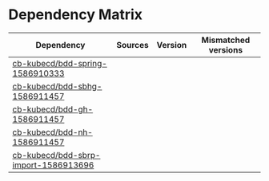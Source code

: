 # Dependency Matrix

Dependency | Sources | Version | Mismatched versions
---------- | ------- | ------- | -------------------
[cb-kubecd/bdd-spring-1586910333](https://github.com/cb-kubecd/bdd-spring-1586910333.git) |  | []() | 
[cb-kubecd/bdd-sbhg-1586911457](https://github.com/cb-kubecd/bdd-sbhg-1586911457.git) |  | []() | 
[cb-kubecd/bdd-gh-1586911457](https://github.com/cb-kubecd/bdd-gh-1586911457.git) |  | []() | 
[cb-kubecd/bdd-nh-1586911457](https://github.com/cb-kubecd/bdd-nh-1586911457.git) |  | []() | 
[cb-kubecd/bdd-sbrp-import-1586913696](https://github.com/cb-kubecd/bdd-sbrp-import-1586913696.git) |  | []() | 
